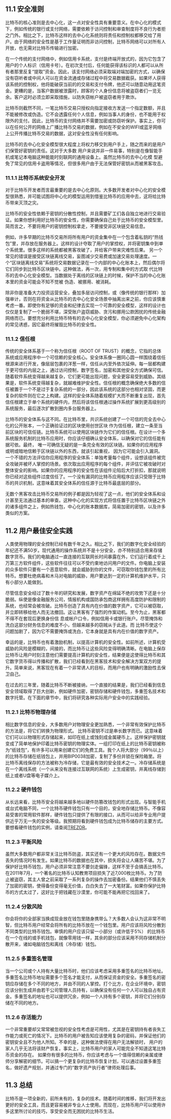 ## 11.1 安全准则

比特币的核心准则是去中心化，这一点对安全性具有重要意义。在中心化的模式下，例如传统的银行或支付网络，需要依赖于访问控制和审查制度将不良行为者拒之门外。相比之下，比特币这样的去中心化系统则将责任和控制权都移交给了用户。由于网络的安全性是基于工作量证明而非访问控制，比特币网络可以对所有人开放，也无需对比特币传输进行加密。

在一个传统的支付网络中，例如信用卡系统，支付是终端开放式的，因为它包含了用户的个人标识（信用卡号）。在初次支付后，任何能获得该标识的人都可以从所有者那里反复“提取”资金。因此，该支付网络必须采取端对端加密的方式，以确保没有窃听者或中间人可以在资金流通或存储过程中将交易数据截获。如果坏人获得该系统的控制权，他将能破获当前的的交易和支付令牌，他还可以随意动用这笔资金。更糟的是，当客户数据被泄露时，顾客的个人身份信息将被盗窃者们一览无余。客户这时必须立即采取措施，以防失窃帐户被盗窃者用于欺诈。

比特币则截然不同，一笔比特币交易只授权向指定接收方发送一个指定数额，并且不能被修改或伪造。它不会透露任何个人信息，例如当事人的身份，也不能用于权限外的支付。因此，比特币的支付网络并不需要加密或防窃听保护。事实上，你可以在任何公开的网络上广播比特币交易的数据，例如在不安全的WIFI或蓝牙网络上公开传播比特币交易的数据，这对安全性没有任何影响。

比特币的去中心化安全模型很大程度上将权力移交到用户手上，随之而来的是用户们保管好密钥的责任。这对于大多数 用户来说并非一件易事，特别是在像智能手机或笔记本电脑这种能能时刻联网的通用设备上。虽然比特币的去中心化模 型避免了常见的信用卡盗用等情况，但很多用户由于无法保管好密钥从而被黑客攻击。

### 11.1.1 比特币系统安全开发

对于比特币开发者而言最重要的是去中心化原则。大多数开发者对中心化的安全模型很熟悉，并可能试图将中心化的模型运用到借鉴比特币的应用中去，这将给比特币带来灭顶之灾。

比特币的安全性依赖于密钥的分散性控制，并且需要矿工们各自独立地进行交易验证。如果你想利用好比特币的安全性，你需要确保自己处于比特币的安全模型里。简而言之，不要将用户的密钥控制权拿走，不要接受非区块链交易信息。

例如，许多早期的比特币交易所将所有用户的资金集中在一个包含着私钥的“热钱包”里，并存放在服务器上。这样的设计夺取了用户的掌控权，并将密钥集中到单个系统里。很多这样的系统都被黑客攻破了，并给客户带来灾难性后果。 另一个常见的错误是接受区块链离线交易，妄图减少交易费或加速交易处理速度。一个“区块链离线交易”系统将交易数据记录在一个内部的中心化账本上，然后偶尔将它们同步到比特币区块链中。这种做法，再一次，用专制和集中的方式取 代比特币的去中心化安全模型。当数据处于离线的区块链上的时候，保护不当的中心化账本里的资金可能会不知不觉被 伪造、被挪用、被消耗。

除非你是准备大力投资运营安全，叠加多层访问控制，或（像传统的银行那样）加强审计，否则在将资金从比特币的去中心化安全场景中抽离出来之前，你应该慎重考虑一番。即使你有足够的资金和纪律去实现一个可靠的安全模型，这样的设计也仅仅是复制了一个脆弱不堪，深受账户盗窃威胁、贪污和挪用公款困扰的传统金融网络而已。要想充分利用比特币特有的去中心化安全模型，你必须避免中心化架构的常见诱惑，因它最终将摧毁比特币的安全性。

### 11.1.2 信任根

传统的安全体系基于一个称为信任根（ROOT OF TRUST）的概念，它指的总体系统或应用程序中一个可信赖的安全核心。安全体系像一圈同心圆一样围绕着信任根源来进行开发，像层层包裹的洋葱一样，信任从内至外依次延伸。每一层都构建于更可信的内层之上，通过访问控制，数字签名，加密和其他安全方式确保可信。随着软件系统变得越来越复杂，它们更可能出现问题，安全更容易受到威胁。其结果是，软件系统变得越复杂，就越难维护安全性。信任根的概念确保绝大多数的信任被置于一个不是过于复杂系统的一部分，因此该系统的这部分也相对坚固，而更复杂的软件则在它之上构建。这样的安全体系随着规模扩大而不断重复出现，首先信任根建立于单个系统的硬件内，然后将该信任根通过操作系统扩展到更高级别的系统服务，最后逐次扩散到圈内多台服务器上。

比特币的安全体系与这不同。在比特币里，共识系统创建了一个可信的完全去中心化的公开账本，一个正确验证过的区块使用创世区块 作为信任根，建立一条至当前区块的可信任链。比特币系统可以使用区块链作为它们的信任根。在设计一个多系统服务机制的比特币应用时，你应该仔细确认安全体系，以确保对它的信任能有据可依。最终， 唯一可确信无疑的是一条完全有效的区块链。如果你的应用程序或明或暗地信赖于区块链以外的东西，就该引起重视， 因为它可能会引入漏洞。一个不错的方法评估你应用程序的安全体系：单独考量每个组件，设想该组件被完全攻破并被坏人掌控的场景。依次取出应用程序的每个组件，并评估它被攻破时对整体安全的影响。如果你的应用程序的安全性在该组件沦陷后大打折扣，那就说明你已经对这些组件过度信任了。一个没有漏洞的比特币应用程序应该只受限于比特币的共识机制，这意味着其安全体系的信任源于比特币最底层的部分。 

无数个黑客攻击比特币交易所的例子都是因为轻视了这一点，他们的安全体系和设计甚至无法通过基本的审查。这种中心化的实现方式将信任置于比特币区块链之外的诸多组件之上，例如热钱包，中心化的账本数据库，简易加密的密钥，以及许多类似的方案。

## 11.2 用户最佳安全实践

人类使用物理的安全控制已经有数千年之久。相比之下，我们的数字化安全经验的年纪还不满50岁。现代通用的操作系统并不是十分安全，亦不特别适合用来存储数字货币。我们的电脑通过一直连接的互联网长时间暴露在外，它们运行着成千上万第三方软件组件，这些软件往往可以不受约束地访问用户的文件。你电脑上安装的众多软件只要有一个恶意软件，就会威胁到你的文件，可窃取你钱包里的所有比特币。想要杜绝病毒和木马对电脑的威胁，用户要达到一定的计算机维护水平，只有小部分人能做到。

尽管信息安全经过了数十年的研究和发展，数字资产在绵延不绝的攻势下还是十分脆弱。纵使是像金融服务公司，情报机构或国防承包商这样拥有高度防护和限制的系统，也经常会被攻破。比特币创造了具有内在价值的数字资产，它可以被窃取，并立即转移给他人而无法撤回。这让黑客有了强烈的作案动机。至今为止，黑客都不得不在套现后更换身份信 息或帐户口令，例如信用卡或银行账户。尽管掩饰和洗白这部分财务信息的难度不小，但越来越多的窃贼从于此道。而 比特币使这个问题加剧了，因为它不需要掩饰或洗白，它本身就是具有内在价值的数字资产。

幸运的是，比特币也有着激励机制，以提高计算机的安全性。如前所述，计算机受威胁的风险是模糊的，间接的，而比特币让这些风险变得明确清晰。在电脑上保存比特币让用户时刻注意他们需要提高计算机的安全性，结果便是这使得比特币和其它数字货币得以传播和扩散，我们已经看到在黑客技术和安全解决方案双方的提升。简单来说，黑客现在有着一个非常诱人的目标，而用户也有明确的激励性去保卫自己。

在过去的三年里，随着比特币不断被接纳，一个直接的结果是，我们已经看到信息安全领域取得了巨大创新，例如硬件加密，密钥存储和硬件钱包，多重签名技术和数字托管。在下面的章节中，我们将研究各种实际用户安全中的实践经验。

### 11.2.1 比特币物理存储

相比数字信息的安全，大多数用户对物理安全更加熟悉，一个非常有效保护比特币的方法是，将它们转换为物理形式。 比特币密钥不过是串长数字而已。这意味着它们可以以物理形式存储起来，如印在纸上或蚀刻成金属硬币上。这样保护密钥就变成了简单地保护印着比特币密钥的物理实体。一组打印在纸上的比特币密钥被称为“纸钱包”，有许多可以用来创建它们的免费工具。我个人将大部分（99％以上）的比特币存储在纸钱包上，并用BIP0038加密，复制了多份并锁在保险箱里。将比特币离线保存的方法被称为冷存储，它是最有效的安全技术之一。冷存储系统是在一个离线系统（一个从来没有连接过互联网的系统）上生成密钥，并离线存储到纸上或者U盘等电子媒介上。

### 11.2.2 硬件钱包

从长远来看，比特币安全将越来越多地以硬件防篡改钱包的形式出现。与智能手机或台式电脑不同，一个比特币硬件钱包只有一个目的，安全地存储比特币。不像容易受害的常用软件那样，硬件钱包只提供了有限的接口，从而可以给非专业用户提供近乎万无一失的安全等级。我预期将看到硬件钱包成为比特币储存的主要方式。要想看硬件钱包的实例，请查阅[TREZOR](HTTPS://TREZOR.IO/)。

### 11.2.3 平衡风险

虽然大多数用户都非常关注比特币防盗，其实还有一个更大的风险存在。数据文件丢失的情况时有发生。如果比特币的数据也在其中，损失将会让人痛苦不堪。为了保护好比特币钱包，用户必须非常注意不要剑走偏锋，这样不至于会搞丢比特币。在2011年7月，一个著名的比特币认知教育项目损失了近7,000枚比特币。为了防止被盗窃，其主人曾之前采取了一系列复杂的操作去加密备份。结果他们不慎丢失了加密的密钥，使得备份变得毫无价值，白白失去了一大笔财富。如果你保护比特币的方式太过了，这好比于把钱藏在沙漠里，你可能不能再把它找回来了。

### 11.2.4 分散风险

你会将你的全部家当换成现金放在钱包里随身携带么？大多数人会认为这非常不明智，但比特币用户经常会将所有的比特币放在一个钱包里。用户应该将风险分散到不同类型的比特币钱包。审慎的用户应该只留一小部分（或许低于5%） 的比特币在一个在线的或手机钱包，就像零用钱一样，其余的部分应该采用不同存储机制分散开来，诸如电脑钱包和离线（冷存储）钱包。

### 11.2.5 多重签名管理

当一个公司或个人持有大量比特币时，他们应该考虑采用多重签名的比特币地址。多重签名比特币地址需要多个签名才能支付，从而保证资金的安全。多重签名的密钥应存储在多个不同的地方，并由不同的人掌控。打个比方，在企业环境中，密钥应该分别生成并由若干公司管理人员持有，以确保没有任何一个人可以独自占有资金。多重签名的地址也可以提供冗余，例如一个人持有多个密钥，并将它们分别存储在不同的地方。

### 11.2.6 存活能力

一个非常重要却又常常被忽视的安全性考虑是可用性，尤其是在密钥持有者丧失工作能力或死亡的情况下。比特币的用户被告知应该使用复杂的密码，并保证他们的密钥安全且不为他人所知。不幸的是，这种做法使得在用户无法解锁时， 用户的家人几乎无法将该财产恢复。事实上，比特币用户的家人可能完全不知道这笔比特币资金的存在。 如果你有很多的比特币，你应该考虑与一个值得信赖的亲属或律师分享解密的细节。可以搞一个更复杂的比特币恢复计划，可以通过设置多重签名，做好遗产规划，并通过专门的“数字资产执行者”律师处理后事。

## 11.3 总结

比特币是一项全新的，前所未有的，复杂的技术。随着时间的推移，我们将开发出更好的安全工具，而且更容易被非专业人士使用。而现在，比特币用户可以使用许多这里所讨论的技巧，享受安全而无困扰的比特币生活。
